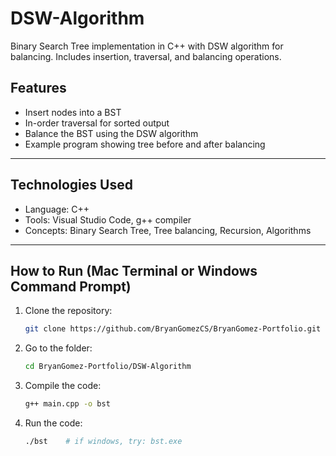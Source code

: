 # DSW-Algorithm

Binary Search Tree implementation in C++ with DSW algorithm for balancing. Includes insertion, traversal, and balancing operations.

## Features

- Insert nodes into a BST
- In-order traversal for sorted output
- Balance the BST using the DSW algorithm
- Example program showing tree before and after balancing

---

## Technologies Used

- Language: C++
- Tools: Visual Studio Code, g++ compiler
- Concepts: Binary Search Tree, Tree balancing, Recursion, Algorithms

---

## How to Run (Mac Terminal or Windows Command Prompt)

1. Clone the repository:
   ```bash
   git clone https://github.com/BryanGomezCS/BryanGomez-Portfolio.git
   ```
2. Go to the folder:
   ```bash
   cd BryanGomez-Portfolio/DSW-Algorithm
   ```
3. Compile the code:
   ```bash
   g++ main.cpp -o bst
   ```
4. Run the code:
   ```bash
   ./bst	# if windows, try: bst.exe
   ```
